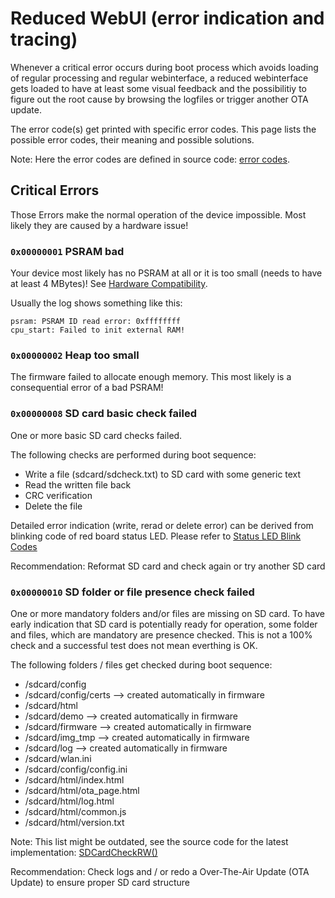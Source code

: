 # Reduced WebUI (error indication and tracing)

Whenever a critical error occurs during boot process which avoids loading of regular processing and regular webinterface, a reduced webinterface gets loaded to have at least some visual feedback and the possibilitiy to figure out the root cause by browsing the logfiles or trigger another OTA update.

The error code(s) get printed with specific error codes. This page lists the possible error codes, their meaning and possible solutions.

Note: Here the error codes are defined in source code: [error codes](https://github.com/jomjol/AI-on-the-edge-device/blob/rolling/code/components/jomjol_helper/Helper.h).


## Critical Errors
Those Errors make the normal operation of the device impossible.
Most likely they are caused by a hardware issue!

### `0x00000001` PSRAM bad
Your device most likely has no PSRAM at all or it is too small (needs to have at least 4 MBytes)!
See [Hardware Compatibility](../Hardware-Compatibility).

Usually the log shows something like this:
```
psram: PSRAM ID read error: 0xffffffff
cpu_start: Failed to init external RAM!
```

### `0x00000002` Heap too small
The firmware failed to allocate enough memory. This most likely is a consequential error of a bad PSRAM!

### `0x00000008` SD card basic check failed
One or more basic SD card checks failed.

The following checks are performed during boot sequence:

 - Write a file (sdcard/sdcheck.txt) to SD card with some generic text
 - Read the written file back
 - CRC verification
 - Delete the file

Detailed error indication (write, rerad or delete error) can be derived from blinking code of red board status LED. Please refer to [Status LED Blink Codes](StatusLED_BlinkCodes.md)

Recommendation: Reformat SD card and check again or try another SD card

### `0x00000010` SD folder or file presence check failed
One or more mandatory folders and/or files are missing on SD card.
To have early indication that SD card is potentially ready for operation, some folder and files, which are mandatory are presence checked. This is not a 100% check and a successful test does not mean everthing is OK.

The following folders / files get checked during boot sequence:

- /sdcard/config
- /sdcard/config/certs --> created automatically in firmware
- /sdcard/html
- /sdcard/demo --> created automatically in firmware
- /sdcard/firmware --> created automatically in firmware
- /sdcard/img_tmp --> created automatically in firmware
- /sdcard/log --> created automatically in firmware
- /sdcard/wlan.ini
- /sdcard/config/config.ini
- /sdcard/html/index.html
- /sdcard/html/ota_page.html
- /sdcard/html/log.html
- /sdcard/html/common.js
- /sdcard/html/version.txt

Note: This list might be outdated, see the source code for the latest implementation: [SDCardCheckRW()](https://github.com/slider0007/AI-on-the-edge-device/blob/develop/code/components/jomjol_helper/sdcard_check.cpp#L14)

Recommendation: Check logs and / or redo a Over-The-Air Update (OTA Update) to ensure proper SD card structure
